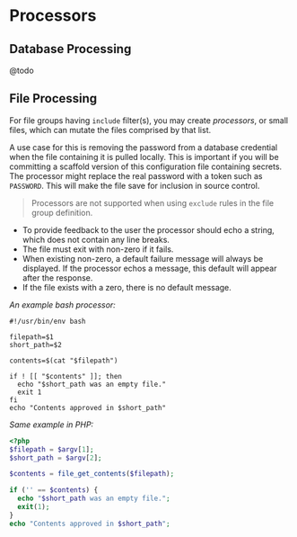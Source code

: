# Processors

## Database Processing

@todo

## File Processing

For file groups having `include` filter(s), you may create _processors_, or small files, which can mutate the files comprised by that list.

A use case for this is removing the password from a database credential when the file containing it is pulled locally. This is important if you will be committing a scaffold version of this configuration file containing secrets. The processor might replace the real password with a token such as `PASSWORD`. This will make the file save for inclusion in source control.

> Processors are not supported when using `exclude` rules in the file group definition.

* To provide feedback to the user the processor should echo a string, which does not contain any line breaks.
* The file must exit with non-zero if it fails.
* When existing non-zero, a default failure message will always be displayed. If the processor echos a message, this default will appear after the response.
* If the file exists with a zero, there is no default message.

_An example bash processor:_

```shell
#!/usr/bin/env bash

filepath=$1
short_path=$2

contents=$(cat "$filepath")

if ! [[ "$contents" ]]; then
  echo "$short_path was an empty file."
  exit 1
fi
echo "Contents approved in $short_path"
```


_Same example in PHP:_

```php
<?php
$filepath = $argv[1];
$short_path = $argv[2];

$contents = file_get_contents($filepath);

if ('' == $contents) {
  echo "$short_path was an empty file.";
  exit(1);
}
echo "Contents approved in $short_path";
```


